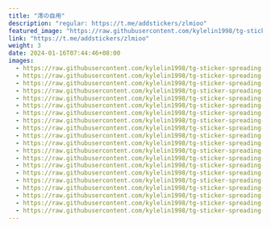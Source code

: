 ```yaml
---
title: "澪の自用"
description: "regular: https://t.me/addstickers/zlmioo"
featured_image: "https://raw.githubusercontent.com/kylelin1998/tg-sticker-spreading-worldwide-images/main/img/1b09ef12-c6e5-439c-b7e1-fe8524c1dc4a.jpg"
link: "https://t.me/addstickers/zlmioo"
weight: 3
date: 2024-01-16T07:44:46+08:00
images:
  - https://raw.githubusercontent.com/kylelin1998/tg-sticker-spreading-worldwide-images/main/img/1b09ef12-c6e5-439c-b7e1-fe8524c1dc4a.jpg
  - https://raw.githubusercontent.com/kylelin1998/tg-sticker-spreading-worldwide-images/main/img/e8ca5235-0945-4c8e-9e74-4c849f490d52.jpg
  - https://raw.githubusercontent.com/kylelin1998/tg-sticker-spreading-worldwide-images/main/img/e482ec6f-bd3b-45d6-ac69-43e432f1ad93.jpg
  - https://raw.githubusercontent.com/kylelin1998/tg-sticker-spreading-worldwide-images/main/img/712897d0-ad6e-434d-8b57-3c016a17178d.jpg
  - https://raw.githubusercontent.com/kylelin1998/tg-sticker-spreading-worldwide-images/main/img/f9559456-cf8f-4777-95ff-8799c426ce0d.jpg
  - https://raw.githubusercontent.com/kylelin1998/tg-sticker-spreading-worldwide-images/main/img/424a9926-7140-4913-bf17-16b945f59277.jpg
  - https://raw.githubusercontent.com/kylelin1998/tg-sticker-spreading-worldwide-images/main/img/afa37fdd-8f44-4b63-9061-40a2f545bc58.jpg
  - https://raw.githubusercontent.com/kylelin1998/tg-sticker-spreading-worldwide-images/main/img/4f0d3381-9fef-4138-a379-9997deeb80ce.jpg
  - https://raw.githubusercontent.com/kylelin1998/tg-sticker-spreading-worldwide-images/main/img/f6106dae-43a3-470d-a154-f980b7d943b9.jpg
  - https://raw.githubusercontent.com/kylelin1998/tg-sticker-spreading-worldwide-images/main/img/ddf9fdbd-26cd-4167-b8e0-163c684d4f40.jpg
  - https://raw.githubusercontent.com/kylelin1998/tg-sticker-spreading-worldwide-images/main/img/2fd41b3e-a5a4-4829-bae8-5146af6594a1.jpg
  - https://raw.githubusercontent.com/kylelin1998/tg-sticker-spreading-worldwide-images/main/img/77fd74e9-0047-41f8-b6e7-6f93c953bfe8.jpg
  - https://raw.githubusercontent.com/kylelin1998/tg-sticker-spreading-worldwide-images/main/img/39b3fe3a-1075-42e7-a8ef-b09501b2f962.jpg
  - https://raw.githubusercontent.com/kylelin1998/tg-sticker-spreading-worldwide-images/main/img/37213c88-f323-4deb-8e7f-e4ec1e55a800.jpg
  - https://raw.githubusercontent.com/kylelin1998/tg-sticker-spreading-worldwide-images/main/img/a62f46e9-7582-4dcd-bda7-6a30bde707e2.jpg
  - https://raw.githubusercontent.com/kylelin1998/tg-sticker-spreading-worldwide-images/main/img/42ccdb0f-19f2-4106-91ec-96a3b139fa24.jpg
  - https://raw.githubusercontent.com/kylelin1998/tg-sticker-spreading-worldwide-images/main/img/3986faf9-c785-4cd5-9547-28e2e428ad76.jpg
  - https://raw.githubusercontent.com/kylelin1998/tg-sticker-spreading-worldwide-images/main/img/ca951abe-d6cd-4295-99de-544bc665fd09.jpg
  - https://raw.githubusercontent.com/kylelin1998/tg-sticker-spreading-worldwide-images/main/img/13e7ce64-0063-4f03-a5fb-efb86aaa35b2.jpg
  - https://raw.githubusercontent.com/kylelin1998/tg-sticker-spreading-worldwide-images/main/img/29a42d21-917b-40a6-9b8b-85a4dd0112c6.jpg
---
```

